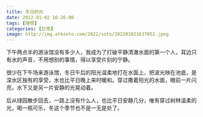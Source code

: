 ```yaml
---
title: 冬日的光
date: 2022-01-02 16:26:00
tags: [随想]
categories: [日常]
image: http://img.atksoto.com/2022/soto/202201021637052.jpeg
---
```


下午两点半的游泳馆没有多少人，我成为了打破平静清澈水面的第一个人，耳边只有水的声音，不用想别的事情，得以享受片刻的宁静。

很少在下午场来游泳馆，冬日午后的阳光温柔地打在水面上，把波光映在池底，是深水区独有的享受，水也比平日晚上来时暖和。穿过撒着阳光的水面，眼前一片闪亮，水下又是另一片安静的光晃动着。

后从绿园散步回去，一路上没有什么人，也比平日安静几分，唯有穿过树林温柔的光，喝一瓶可乐，冬这个季节也不是一无是处了。
